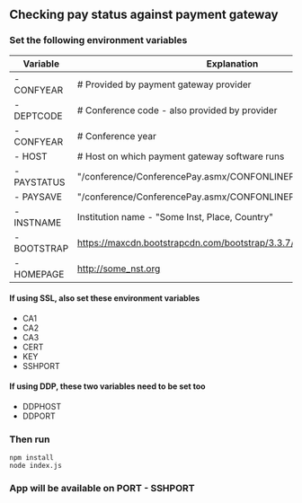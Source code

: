 ## Checking pay status against payment gateway ##

### Set the following environment variables ###
| Variable	| Explanation								|
|---------------|-----------------------------------------------------------------------| 
|- CONFYEAR 	| # Provided by payment gateway provider				|
|- DEPTCODE	| # Conference code - also provided by provider				|
|- CONFYEAR	| # Conference year							|
|- HOST		| # Host on which payment gateway software runs				|
|- PAYSTATUS	| "/conference/ConferencePay.asmx/CONFONLINEPAYSTATUS"			|
|- PAYSAVE	| "/conference/ConferencePay.asmx/CONFONLINEPAYSAVE"			|
|- INSTNAME	| Institution name - "Some Inst, Place, Country"			|
|- BOOTSTRAP	| https://maxcdn.bootstrapcdn.com/bootstrap/3.3.7/css/bootstrap.min.css	|
|- HOMEPAGE	| http://some_nst.org							|


#### If using SSL, also set these environment variables ####
- CA1
- CA2
- CA3
- CERT
- KEY
- SSHPORT

#### If using DDP, these two variables need to be set too  ####
- DDPHOST
- DDPORT

### Then run ###
```
npm install
node index.js
```

### App will be available on PORT - SSHPORT ###
